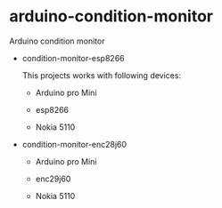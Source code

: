 arduino-condition-monitor
=========================

Arduino condition monitor

* condition-monitor-esp8266

  This projects works with following devices:

  - Arduino pro Mini
  
  - esp8266
  
  - Nokia 5110
  
  
* condition-monitor-enc28j60

  - Arduino pro Mini
  
  - enc29j60
  
  - Nokia 5110
